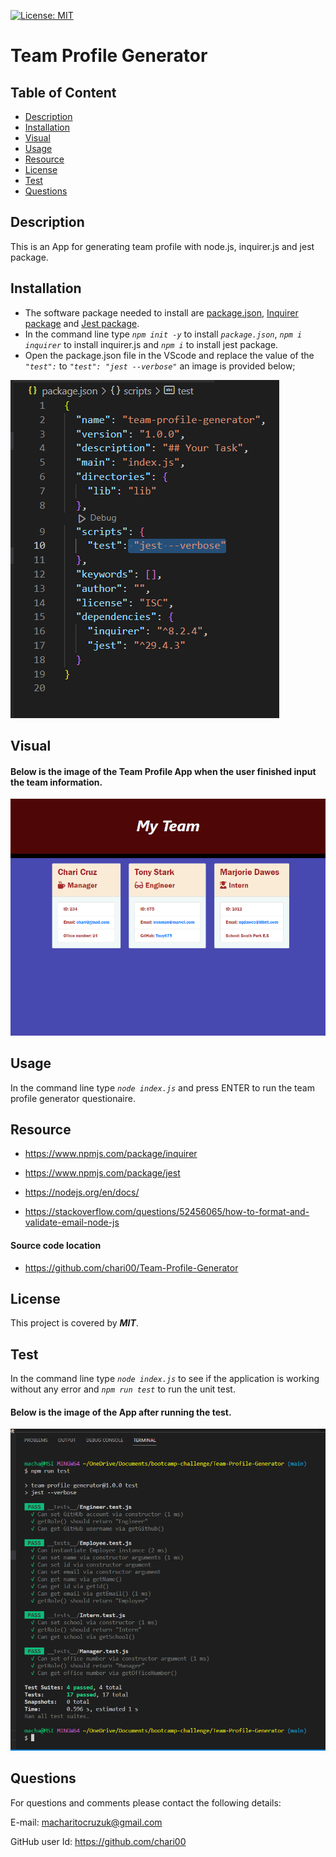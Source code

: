 [![License: MIT](https://img.shields.io/badge/License-MIT-yellow.svg)](https://opensource.org/licenses/MIT)

# Team Profile Generator

## Table of Content

- [Description](#Description)
- [Installation](#Installation)
- [Visual](#Visual)
- [Usage](#Usage)
- [Resource](#Resource)
- [License](#License)
- [Test](#Test)
- [Questions](#Questions)

## Description

This is an App for generating team profile with node.js, inquirer.js and jest package.

## Installation

- The software package needed to install are [package.json](https://docs.npmjs.com/cli/v9/configuring-npm/package-json), [Inquirer package](https://www.npmjs.com/package/inquirer) and [Jest package](https://www.npmjs.com/package/jest).
- In the command line type _`npm init -y`_ to install _`package.json`_, _`npm i inquirer`_ to install inquirer.js and _`npm i`_ to install jest package.
- Open the package.json file in the VScode and replace the value of the _`"test":`_ to _`"test": "jest --verbose"`_ an image is provided below;

![jest --verbose](images/installation-test.png)

## Visual

#### Below is the image of the Team Profile App when the user finished input the team information.

![Profile-view](images/profile-view2.png)

## Usage

In the command line type _`node index.js`_ and press ENTER to run the team profile generator questionaire.

## Resource

- https://www.npmjs.com/package/inquirer

- https://www.npmjs.com/package/jest

- https://nodejs.org/en/docs/

- https://stackoverflow.com/questions/52456065/how-to-format-and-validate-email-node-js

#### Source code location

- https://github.com/chari00/Team-Profile-Generator

## License

This project is covered by **_MIT_**.

## Test

In the command line type _`node index.js`_ to see if the application is working without any error and _`npm run test`_ to run the unit test.

#### Below is the image of the App after running the test.

![test-view](images/test-view.png)

## Questions

For questions and comments please contact the following details:

E-mail: macharitocruzuk@gmail.com

GitHub user Id: https://github.com/chari00
